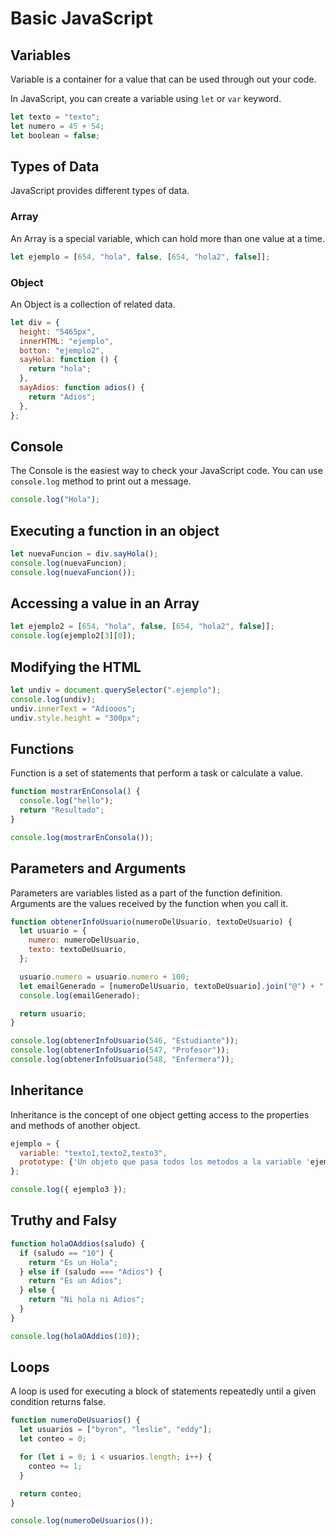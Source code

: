 # Basic JavaScript

## Variables

Variable is a container for a value that can be used through out your code.

In JavaScript, you can create a variable using `let` or `var` keyword.

```javascript
let texto = "texto";
let numero = 45 + 54;
let boolean = false;
```

## Types of Data

JavaScript provides different types of data.

### Array

An Array is a special variable, which can hold more than one value at a time.

```javascript
let ejemplo = [654, "hola", false, [654, "hola2", false]];
```

### Object

An Object is a collection of related data.

```javascript
let div = {
  height: "5465px",
  innerHTML: "ejemplo",
  botton: "ejemplo2",
  sayHola: function () {
    return "hola";
  },
  sayAdios: function adios() {
    return "Adios";
  },
};
```

## Console

The Console is the easiest way to check your JavaScript code. You can use `console.log` method to print out a message.

```javascript
console.log("Hola");
```

## Executing a function in an object

```javascript
let nuevaFuncion = div.sayHola();
console.log(nuevaFuncion);
console.log(nuevaFuncion());
```

## Accessing a value in an Array

```javascript
let ejemplo2 = [654, "hola", false, [654, "hola2", false]];
console.log(ejemplo2[3][0]);
```

## Modifying the HTML

```javascript
let undiv = document.querySelector(".ejemplo");
console.log(undiv);
undiv.innerText = "Adiooos";
undiv.style.height = "300px";
```

## Functions

Function is a set of statements that perform a task or calculate a value.

```javascript
function mostrarEnConsola() {
  console.log("hello");
  return "Resultado";
}

console.log(mostrarEnConsola());
```

## Parameters and Arguments

Parameters are variables listed as a part of the function definition.
Arguments are the values received by the function when you call it.

```javascript
function obtenerInfoUsuario(numeroDelUsuario, textoDeUsuario) {
  let usuario = {
    numero: numeroDelUsuario,
    texto: textoDeUsuario,
  };

  usuario.numero = usuario.numero + 100;
  let emailGenerado = [numeroDelUsuario, textoDeUsuario].join("@") + ".com";
  console.log(emailGenerado);

  return usuario;
}

console.log(obtenerInfoUsuario(546, "Estudiante"));
console.log(obtenerInfoUsuario(547, "Profesor"));
console.log(obtenerInfoUsuario(548, "Enfermera"));
```

## Inheritance

Inheritance is the concept of one object getting access to the properties and methods of another object.

```javascript
ejemplo = {
  variable: "texto1,texto2,texto3",
  prototype: {'Un objeto que pasa todos los metodos a la variable 'ejemplo''},
};

console.log({ ejemplo3 });
```

## Truthy and Falsy

```javascript
function holaOAddios(saludo) {
  if (saludo == "10") {
    return "Es un Hola";
  } else if (saludo === "Adios") {
    return "Es un Adios";
  } else {
    return "Ni hola ni Adios";
  }
}

console.log(holaOAddios(10));
```

## Loops

A loop is used for executing a block of statements repeatedly until a given condition returns false.

```javascript
function numeroDeUsuarios() {
  let usuarios = ["byron", "leslie", "eddy"];
  let conteo = 0;

  for (let i = 0; i < usuarios.length; i++) {
    conteo += 1;
  }

  return conteo;
}

console.log(numeroDeUsuarios());
```
